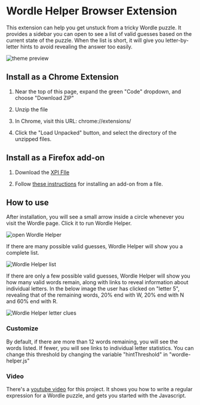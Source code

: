 # Wordle Helper Browser Extension

This extension can help you get unstuck from a tricky Wordle puzzle.  It provides a sidebar you can open to see a list of valid guesses based on the current state of the puzzle.  When the list is short, it will give you letter-by-letter hints to avoid revealing the answer too easily.

![theme preview](https://theotrain.github.io/images/Screen%20Shot%20Dawn%20with%20goCart%20drawer%20cart.png)


## Install as a Chrome Extension

1) Near the top of this page, expand the green "Code" dropdown, and choose "Download ZIP"

2) Unzip the file

3) In Chrome, visit this URL: chrome://extensions/

4) Click the "Load Unpacked" button, and select the directory of the unzipped files.

## Install as a Firefox add-on

1) Download the [XPI FIle](https://theotrain.github.io/images/wordle_helper-1.0.0-fx.xpi)

2) Follow [these instructions](https://support.mozilla.org/en-US/kb/unable-install-add-ons-extensions-or-themes?redirectslug=Unable+to+install+add-ons&redirectlocale=en-US#w_you-are-asked-to-download-the-add-on-rather-than-installing-it) for installing an add-on from a file.

## How to use

After installation, you will see a small arrow inside a circle whenever you visit the Wordle page.  Click it to run Wordle Helper.

![open Wordle Helper](https://theotrain.github.io/images/wordle-helper-open.jpg)

If there are many possible valid guesses, Wordle Helper will show you a complete list.

![Wordle Helper list](https://theotrain.github.io/images/wordle-helper-list.jpg)

If there are only a few possible valid guesses, Wordle Helper will show you how many valid words remain, along with links to reveal information about individual letters.  In the below image the user has clicked on "letter 5", revealing that of the remaining words, 20% end with W, 20% end with N and 60% end with R.

![Wordle Helper letter clues](https://theotrain.github.io/images/wordle-helper-clues.jpg)

### Customize

By default, if there are more than 12 words remaining, you will see the words listed. If fewer, you will see links to individual letter statistics.  You can change this threshold by changing the variable "hintThreshold" in "wordle-helper.js"

### Video

There's a [youtube video](https://www.youtube.com/watch?v=xxxxxxxxx) for this project.  It shows you how to write a regular expression for a Wordle puzzle, and gets you started with the Javascript. 
